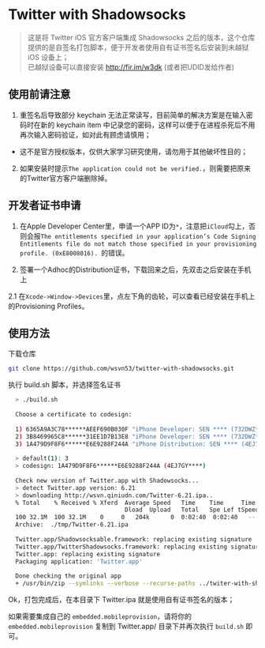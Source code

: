# Twitter with Shadowsocks

> 这是将 Twitter iOS 官方客户端集成 Shadowsocks 之后的版本，这个仓库提供的是自签名打包脚本，便于开发者使用自有证书签名后安装到未越狱 iOS 设备上；  
> 已越狱设备可以直接安装 http://fir.im/w3dk  (或者把UDID发给作者)

## 使用前请注意

1. 重签名后导致部分 keychain 无法正常读写，目前简单的解决方案是在输入密码时在新的 keychain item 中记录您的密码，这样可以便于在进程杀死后不用再次输入密码验证，如对此有顾虑请慎用；  
* 这不是官方授权版本，仅供大家学习研究使用，请勿用于其他破坏性目的；

2. 如果安装时提示`The application could not be verified.`，则需要把原来的Twitter官方客户端删除掉。


## 开发者证书申请

1. 在Apple Developer Center里，申请一个APP ID为`*`，注意把`iCloud`勾上，否则会报`The entitlements specified in your application’s Code Signing Entitlements file do not match those specified in your provisioning profile. (0xE8008016). `的错误。

2. 签署一个Adhoc的Distribution证书，下载回来之后，先双击之后安装在手机上

2.1 在`Xcode->Window->Devices`里，点左下角的齿轮，可以查看已经安装在手机上的Provisioning Profiles。


## 使用方法

下载仓库
````bash
git clone https://github.com/wsvn53/twitter-with-shadowsocks.git
````

执行 build.sh 脚本，并选择签名证书
````bash
  > ./build.sh
  
  Choose a certificate to codesign: 
  
  1) 6365A9A3C78******AEEF690B030F "iPhone Developer: SEN **** (732DWZ****)"
  2) 3B8469965C8******31EE1D7B13E8 "iPhone Developer: SEN **** (732DWZ****)"
  3) 1A479D9F8F6******E6E9288F244A "iPhone Distribution: SEN **** (4EJ7GY****)"
  
  > default(1): 3
  > codesign: 1A479D9F8F6******E6E9288F244A (4EJ7GY****)
  
  Check new version of Twitter.app with Shadowsocks...
  > detect Twitter.app version: 6.21
  > downloading http://wsvn.qiniudn.com/Twitter-6.21.ipa..
  % Total    % Received % Xferd  Average Speed   Time    Time     Time  Current
                                 Dload  Upload   Total   Spe Lef tSpeed
  100 32.1M  100 32.1M    0     0   204k      0  0:02:40  0:02:40   --:--:--  165k
  Archive:  ./tmp/Twitter-6.21.ipa
  
  Twitter.app/Shadowsocksable.framework: replacing existing signature
  Twitter.app/TwitterShadowsocks.framework: replacing existing signature
  Twitter.app: replacing existing signature
  Packaging application: 'Twitter.app'
  
  Done checking the original app
  + /usr/bin/zip --symlinks --verbose --recurse-paths ../twiter-with-shadowsocks/Twitter.ipa .
````

Ok，打包完成后，在本目录下 Twitter.ipa 就是使用自有证书签名的版本；

如果需要集成自己的 `embedded.mobileprovision`，请将你的 `embedded.mobileprovision` 复制到 Twitter.app/ 目录下并再次执行 `build.sh` 即可。
